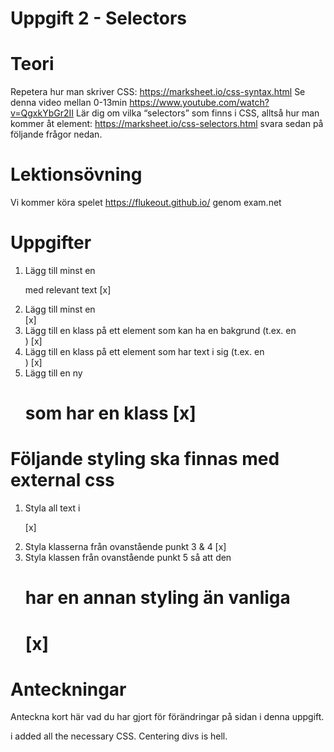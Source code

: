 # Uppgift 2 - Selectors

# Teori
Repetera hur man skriver CSS: https://marksheet.io/css-syntax.html 
Se denna video mellan 0-13min https://www.youtube.com/watch?v=QgxkYbGr2II 
Lär dig om vilka “selectors” som finns i CSS, alltså hur man kommer åt element: https://marksheet.io/css-selectors.html  svara sedan på följande frågor nedan.

# Lektionsövning
Vi kommer köra spelet https://flukeout.github.io/ genom exam.net

# Uppgifter 
1. Lägg till minst en <p> med relevant text [x]
2. Lägg till minst en <div> [x]
3. Lägg till en klass på ett element som kan ha en bakgrund (t.ex. en <div>) [x]
4. Lägg till en klass på ett element som har text i sig (t.ex. en <div>) [x]
5. Lägg till en ny <h1> som har en klass [x]
   
# Följande styling ska finnas med external css
1. Styla all text i <p> [x]
2. Styla klasserna från ovanstående punkt 3 & 4 [x]
3. Styla klassen från ovanstående punkt 5 så att den <h1> har en annan styling än vanliga <h1> [x]

# Anteckningar
Anteckna kort här vad du har gjort för förändringar på sidan i denna uppgift.

i added all the necessary CSS. Centering divs is hell.